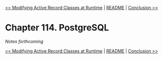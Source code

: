 [&lt;&lt; Modifying Active Record Classes at Runtime](ch113-modifying-active-record-classes-at-runtime.md) | [README](README.md) | [Conclusion &gt;&gt;](ch115-conclusion.md)

# Chapter 114. PostgreSQL

*Notes forthcoming*

[&lt;&lt; Modifying Active Record Classes at Runtime](ch113-modifying-active-record-classes-at-runtime.md) | [README](README.md) | [Conclusion &gt;&gt;](ch115-conclusion.md)